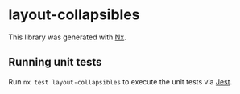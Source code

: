 # layout-collapsibles

This library was generated with [Nx](https://nx.dev).

## Running unit tests

Run `nx test layout-collapsibles` to execute the unit tests via
[Jest](https://jestjs.io).
